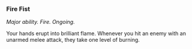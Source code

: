 ### Fire Fist

_Major ability. Fire. Ongoing._

Your hands erupt into brilliant flame. Whenever you hit an enemy with an unarmed melee attack, they take one level of burning.
